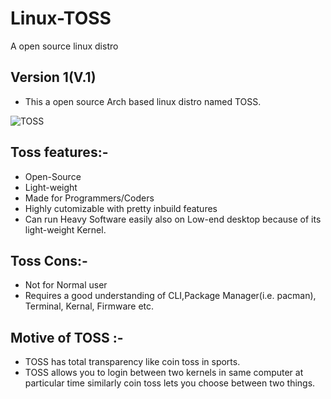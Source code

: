 # Linux-TOSS
A open source linux distro


## Version 1(V.1)
* This a open source Arch based linux distro named TOSS.

![TOSS](https://github.com/exorcist09/Linux-TOSS/assets/124388283/a2dba06e-6833-4d56-9936-3c371d0c0398)

## Toss features:-
* Open-Source
* Light-weight
* Made for Programmers/Coders
* Highly cutomizable with pretty inbuild features
* Can run Heavy Software easily also on Low-end desktop because of its light-weight Kernel.

## Toss Cons:-
* Not for Normal user
* Requires a good understanding of CLI,Package Manager(i.e. pacman), Terminal, Kernal, Firmware etc.

## Motive of TOSS :-
* TOSS has total transparency like coin toss in sports.
* TOSS allows you to login between two kernels in same computer at particular time similarly coin toss lets you choose between two things.
